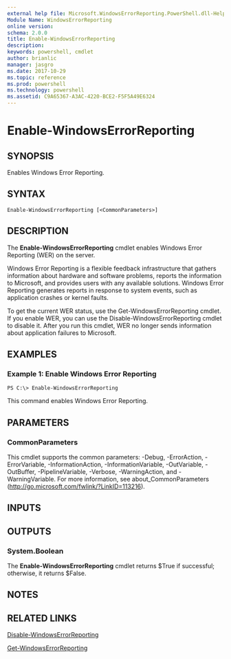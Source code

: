 ```yaml
---
external help file: Microsoft.WindowsErrorReporting.PowerShell.dll-Help.xml
Module Name: WindowsErrorReporting
online version: 
schema: 2.0.0
title: Enable-WindowsErrorReporting
description: 
keywords: powershell, cmdlet
author: brianlic
manager: jasgro
ms.date: 2017-10-29
ms.topic: reference
ms.prod: powershell
ms.technology: powershell
ms.assetid: C9A65367-A3AC-4220-BCE2-F5F5A49E6324
---
```


# Enable-WindowsErrorReporting

## SYNOPSIS
Enables Windows Error Reporting.

## SYNTAX

```
Enable-WindowsErrorReporting [<CommonParameters>]
```

## DESCRIPTION
The **Enable-WindowsErrorReporting** cmdlet enables Windows Error Reporting (WER) on the server.

Windows Error Reporting is a flexible feedback infrastructure that gathers information about hardware and software problems, reports the information to Microsoft, and provides users with any available solutions.
Windows Error Reporting generates reports in response to system events, such as application crashes or kernel faults.

To get the current WER status, use the Get-WindowsErrorReporting cmdlet.
If you enable WER, you can use the Disable-WindowsErrorReporting cmdlet to disable it.
After you run this cmdlet, WER no longer sends information about application failures to Microsoft.

## EXAMPLES

### Example 1: Enable Windows Error Reporting
```
PS C:\> Enable-WindowsErrorReporting
```

This command enables Windows Error Reporting.

## PARAMETERS

### CommonParameters
This cmdlet supports the common parameters: -Debug, -ErrorAction, -ErrorVariable, -InformationAction, -InformationVariable, -OutVariable, -OutBuffer, -PipelineVariable, -Verbose, -WarningAction, and -WarningVariable. For more information, see about_CommonParameters (http://go.microsoft.com/fwlink/?LinkID=113216).

## INPUTS

## OUTPUTS

### System.Boolean
The **Enable-WindowsErrorReporting** cmdlet returns $True if successful; otherwise, it returns $False.

## NOTES

## RELATED LINKS

[Disable-WindowsErrorReporting](./Disable-WindowsErrorReporting.md)

[Get-WindowsErrorReporting](./Get-WindowsErrorReporting.md)

